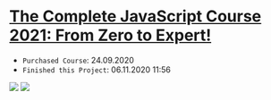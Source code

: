# [The Complete JavaScript Course 2021: From Zero to Expert!](https://www.udemy.com/course/the-complete-javascript-course/)
* `Purchased Course`: 24.09.2020
* `Finished this Project`: 06.11.2020 11:56

<img src="https://github.com/AJuskys/The_Complete_JavaScript_Course-Projects/blob/master/%233%20-%20Pig%20Game/Capture01.png" />
<img src="https://github.com/AJuskys/The_Complete_JavaScript_Course-Projects/blob/master/%233%20-%20Pig%20Game/Capture02.png" />
